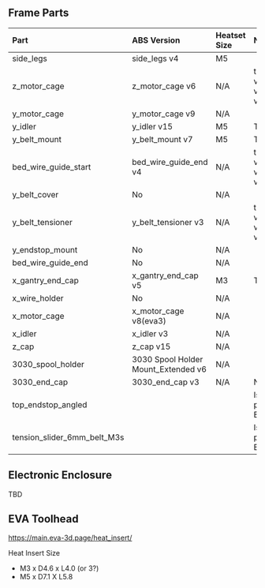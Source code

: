 

## Frame Parts
|Part|ABS Version|Heatset Size|Notes|
|:---|:---|:---|:---|
|side_legs|side_legs v4|M5||
|z_motor_cage|z_motor_cage v6|N/A|two version v4 and v6|
|y_motor_cage|y_motor_cage v9|N/A||
|y_idler|y_idler v15|M5|TODO|
|y_belt_mount|y_belt_mount v7|M5|TODO|
|bed_wire_guide_start|bed_wire_guide_end v4|N/A|two version v3 and v4|
|y_belt_cover|No|N/A||
|y_belt_tensioner|y_belt_tensioner v3|N/A|two version v2 and v3|
|y_endstop_mount|No|N/A||
|bed_wire_guide_end|No|N/A||
|x_gantry_end_cap|x_gantry_end_cap v5|M3|TODO|
|x_wire_holder|No|N/A||
|x_motor_cage|x_motor_cage v8(eva3)|N/A||
|x_idler|x_idler v3|N/A||
|z_cap|z_cap v15|N/A||
|3030_spool_holder|3030 Spool Holder Mount_Extended v6|N/A||
|3030_end_cap|3030_end_cap v3|N/A|Need 2|
|top_endstop_angled|||Is this part of EVA?|
|tension_slider_6mm_belt_M3s|||Is this part of EVA?|

## Electronic Enclosure
TBD

## EVA Toolhead
https://main.eva-3d.page/heat_insert/

Heat Insert Size
- M3 x D4.6 x L4.0 (or 3?)
- M5 x D7.1 X L5.8
